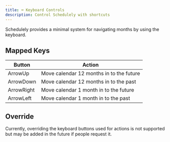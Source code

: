 ```yaml
---
title: ⌨️ Keyboard Controls
description: Control Schedulely with shortcuts
---
```


Schedulely provides a minimal system for navigating months by using the keyboard.

## Mapped Keys

| Button     | Action                                   |
| ---------- | ---------------------------------------- |
| ArrowUp    | Move calendar 12 months in to the future |
| ArrowDown  | Move calendar 12 months in to the past   |
| ArrowRight | Move calendar 1 month in to the future   |
| ArrowLeft  | Move calendar 1 month in to the past     |

## Override

Currently, overriding the keyboard buttons used for actions is not supported but may be added in the future if people request it.
